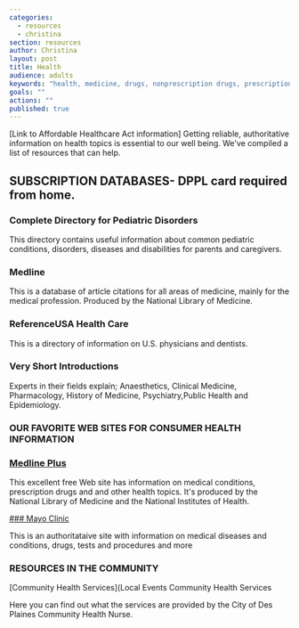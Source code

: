 ```yaml
---
categories: 
  - resources
  - christina
section: resources
author: Christina
layout: post
title: Health
audience: adults
keywords: "health, medicine, drugs, nonprescription drugs, prescription drugs, medications, diseases, diabetes, medical condition, stroke, heart attack, obesity, pills"
goals: ""
actions: ""
published: true
---
```


[Link to Affordable Healthcare Act information]
Getting reliable, authoritative information on health topics is essential to our well being. We've compiled a list of resources that can help.

## SUBSCRIPTION DATABASES- DPPL card required from home.

### Complete Directory for Pediatric Disorders

This directory contains useful information about common pediatric conditions, disorders, diseases and disabilities for parents and caregivers.

### Medline

This is a database of article citations for all areas of medicine, mainly for the medical profession. Produced by the National Library of Medicine.

### ReferenceUSA Health Care

This is a directory of information on U.S. physicians and dentists.

### Very Short Introductions

Experts in their fields explain; Anaesthetics, Clinical Medicine, Pharmacology, History of Medicine, Psychiatry,Public Health and Epidemiology.

### OUR FAVORITE WEB SITES FOR CONSUMER HEALTH INFORMATION

### [Medline Plus](http://www.nlm.nih.gov/medlineplus/)

This excellent free Web site has information on medical conditions, prescription drugs and and other health topics. It's produced by the National Library of Medicine and the National Institutes of Health.

[### Mayo Clinic](http://www.mayoclinic.com/health-information/)

This is an authoritataive site with information on medical diseases and conditions, drugs, tests and procedures and more

### RESOURCES IN THE COMMUNITY

[Community Health Services](Local Events    Community Health Services  

Here you can find out what the services are provided by the City of Des Plaines Community Health Nurse.